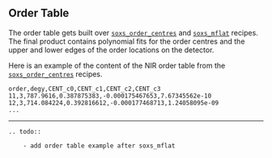 ## Order Table

The order table gets built over [`soxs_order_centres`](../recipes/soxs_order_centres.md) and [`soxs_mflat`](../recipes/soxs_mflat.md) recipes. The final product contains polynomial fits for the order centres and the upper and lower edges of the order locations on the detector.

Here is an example of the content of the NIR order table from the [`soxs_order_centres`](../recipes/soxs_order_centres.md) recipes.

```csv
order,degy,CENT_c0,CENT_c1,CENT_c2,CENT_c3
11,3,787.9616,0.387875383,-0.000175467653,7.67345562e-10
12,3,714.084224,0.392816612,-0.000177468713,1.24058095e-09
...
```

---

```eval_rst
.. todo::

    - add order table example after soxs_mflat

```
